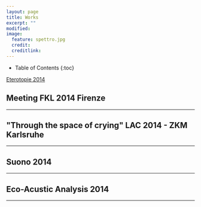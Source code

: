 ```yaml
---
layout: page
title: Works
excerpt: ""
modified: 
image:
  feature: spettro.jpg
  credit: 
  creditlink: 
---
```


* Table of Contents
{:toc}

 <div markdown="0"><a href="/works/prova" class="btn">Eterotopie 2014</a></div>


## Meeting FKL 2014 Firenze
---

## "Through the space of crying" LAC 2014 - ZKM Karlsruhe
---

## Suono 2014
---

## Eco-Acustic Analysis 2014
---

